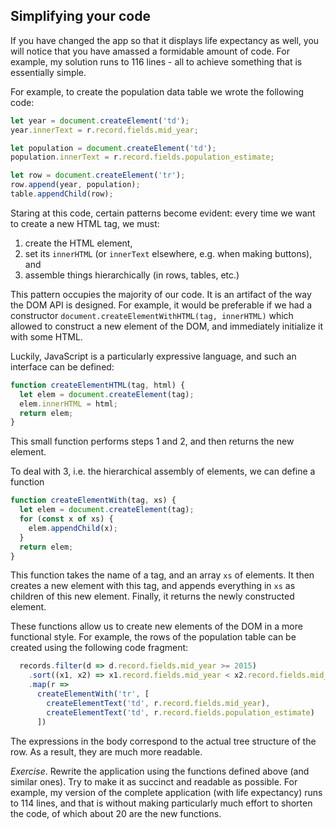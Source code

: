 ## Simplifying your code

If you have changed the app so that it displays life expectancy as well, you
will notice that you have amassed a formidable amount of code. For example, my
solution runs to 116 lines - all to achieve something that is essentially
simple.

For example, to create the population data table we wrote the following code:

```javascript
let year = document.createElement('td');
year.innerText = r.record.fields.mid_year;

let population = document.createElement('td');
population.innerText = r.record.fields.population_estimate;

let row = document.createElement('tr');
row.append(year, population);
table.appendChild(row);
```

Staring at this code, certain patterns become evident: every time we want to
create a new HTML tag, we must:
1. create the HTML element,
2. set its `innerHTML` (or `innerText` elsewhere, e.g. when making buttons), and
3. assemble things hierarchically (in rows, tables, etc.)

This pattern occupies the majority of our code. It is an artifact of the way the
DOM API is designed. For example, it would be preferable if we had a constructor
`document.createElementWithHTML(tag, innerHTML)` which allowed to construct a
new element of the DOM, and immediately initialize it with some HTML.

Luckily, JavaScript is a particularly expressive language, and such an interface
can be defined:

```javascript
function createElementHTML(tag, html) {
  let elem = document.createElement(tag);
  elem.innerHTML = html;
  return elem;
}
```
This small function performs steps 1 and 2, and then returns the new element.

To deal with 3, i.e. the hierarchical assembly of elements, we can define a function

```javascript
function createElementWith(tag, xs) {
  let elem = document.createElement(tag);
  for (const x of xs) {
    elem.appendChild(x);
  }
  return elem;
}
```

This function takes the name of a tag, and an array `xs` of elements. It then
creates a new element with this tag, and appends everything in `xs` as children
of this new element. Finally, it returns the newly constructed element.

These functions allow us to create new elements of the DOM in a more functional
style. For example, the rows of the population table can be created using the
following code fragment:

```javascript
  records.filter(d => d.record.fields.mid_year >= 2015)
    .sort((x1, x2) => x1.record.fields.mid_year < x2.record.fields.mid_year ? -1 : 1)
    .map(r =>
      createElementWith('tr', [
        createElementText('td', r.record.fields.mid_year),
        createElementText('td', r.record.fields.population_estimate)
      ])
```

The expressions in the body correspond to the actual tree structure of the row.
As a result, they are much more readable.

*Exercise*. Rewrite the application using the functions defined above (and
similar ones). Try to make it as succinct and readable as possible. For example,
my version of the complete application (with life expectancy) runs to 114 lines,
and that is without making particularly much effort to shorten the code, of
which about 20 are the new functions.